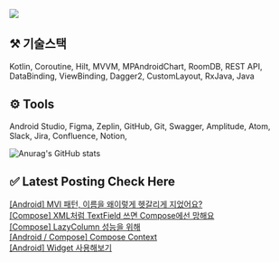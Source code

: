 


<a href="mailto:bvegemilb@gmail.com" target="_blank"><img src="https://img.shields.io/badge/Gmail-c5221f?style=flat-square&logo=Gmail&logoColor=white"/></a>



## ⚒️ 기술스택

Kotlin, Coroutine, Hilt, MVVM, MPAndroidChart, RoomDB, REST API, DataBinding, ViewBinding, Dagger2, CustomLayout, RxJava, Java




## ⚙️ Tools

Android Studio, Figma, Zeplin, GitHub, Git, Swagger, Amplitude, Atom, Slack, Jira, Confluence, Notion,




![Anurag's GitHub stats](https://github-readme-stats.vercel.app/api?username=eunie9498&show_icons=true&theme=radical)



## ✅  Latest Posting Check Here 

[[Android] MVI 패턴, 이름을 왜이렇게 헷갈리게 지었어요?](https://kong-droid.com/entry/Android-MVI-%ED%8C%A8%ED%84%B4-%EC%9D%B4%EB%A6%84%EC%9D%84-%EC%99%9C%EC%9D%B4%EB%A0%87%EA%B2%8C-%ED%97%B7%EA%B0%88%EB%A6%AC%EA%B2%8C-%EC%A7%80%EC%97%88%EC%96%B4%EC%9A%94) <br>[[Compose] XML처럼 TextField 쓰면 Compose에선 망해요](https://kong-droid.com/entry/Compose-XML%EC%B2%98%EB%9F%BC-TextField-%EC%93%B0%EB%A9%B4-Compose%EC%97%90%EC%84%A0-%EB%A7%9D%ED%95%B4%EC%9A%94) <br>[[Compose] LazyColumn 성능을 위해](https://kong-droid.com/entry/Compose-LazyColumn-%EC%84%B1%EB%8A%A5%EC%9D%84-%EC%9C%84%ED%95%B4) <br>[[Android / Compose] Compose Context](https://kong-droid.com/entry/Android-Compose-Compose-Context) <br>[[Android] Widget 사용해보기](https://kong-droid.com/entry/Android-Widget-%EC%82%AC%EC%9A%A9%ED%95%B4%EB%B3%B4%EA%B8%B0) <br>